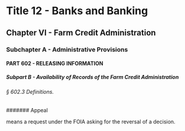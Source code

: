
# Title 12 - Banks and Banking
## Chapter VI - Farm Credit Administration
### Subchapter A - Administrative Provisions
#### PART 602 - RELEASING INFORMATION
##### Subpart B - Availability of Records of the Farm Credit Administration
###### § 602.3 Definitions.
####### Appeal

means a request under the FOIA asking for the reversal of a decision.
